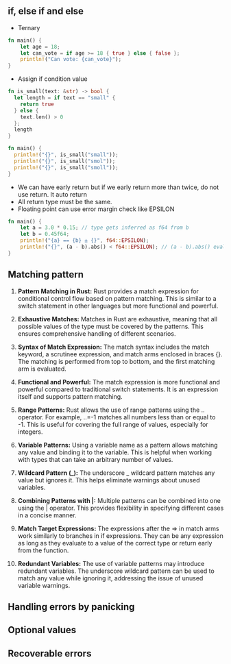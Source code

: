 ## if, else if and else
- Ternary
```rust
fn main() {
    let age = 18;
    let can_vote = if age >= 18 { true } else { false };
    println!("Can vote: {can_vote}");
}

```
- Assign if condition value
```rust
fn is_small(text: &str) -> bool {
  let length = if text == "small" {
    return true
  } else {
    text.len() > 0
  };
  length
}

fn main() {
  println!("{}", is_small("small"));
  println!("{}", is_small("smol"));
  println!("{}", is_small("smoll"));
}

```
- We can have early return but if we early return more than twice, do not use return. It auto return
- All return type must be the same.
- Floating point can use error margin check like EPSILON
```rust
fn main() {
    let a = 3.0 * 0.15; // type gets inferred as f64 from b
    let b = 0.45f64;
    println!("{a} == {b} ± {}", f64::EPSILON);
    println!("{}", (a - b).abs() < f64::EPSILON); // (a - b).abs() evaluates to the absolute difference of the two values
}

```

## Matching pattern
1. **Pattern Matching in Rust:** Rust provides a match expression for conditional control flow based on pattern matching. This is similar to a switch statement in other languages but more functional and powerful.

2. **Exhaustive Matches:** Matches in Rust are exhaustive, meaning that all possible values of the type must be covered by the patterns. This ensures comprehensive handling of different scenarios.

3. **Syntax of Match Expression:** The match syntax includes the match keyword, a scrutinee expression, and match arms enclosed in braces {}. The matching is performed from top to bottom, and the first matching arm is evaluated.

4. **Functional and Powerful:** The match expression is more functional and powerful compared to traditional switch statements. It is an expression itself and supports pattern matching.

5. **Range Patterns:** Rust allows the use of range patterns using the .. operator. For example, ..=-1 matches all numbers less than or equal to -1. This is useful for covering the full range of values, especially for integers.

6. **Variable Patterns:** Using a variable name as a pattern allows matching any value and binding it to the variable. This is helpful when working with types that can take an arbitrary number of values.

7. **Wildcard Pattern (_):** The underscore _ wildcard pattern matches any value but ignores it. This helps eliminate warnings about unused variables.

8. **Combining Patterns with |:** Multiple patterns can be combined into one using the | operator. This provides flexibility in specifying different cases in a concise manner.

9. **Match Target Expressions:** The expressions after the => in match arms work similarly to branches in if expressions. They can be any expression as long as they evaluate to a value of the correct type or return early from the function.

10. **Redundant Variables:** The use of variable patterns may introduce redundant variables. The underscore wildcard pattern can be used to match any value while ignoring it, addressing the issue of unused variable warnings.

## Handling errors by panicking

## Optional values

## Recoverable errors
